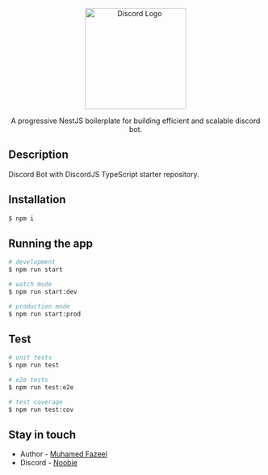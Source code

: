 <link rel="stylesheet" href="https://cdnjs.cloudflare.com/ajax/libs/font-awesome/6.6.0/css/all.min.css" integrity="sha512-Kc323vGBEqzTmouAECnVceyQqyqdsSiqLQISBL29aUW4U/M7pSPA/gEUZQqv1cwx4OnYxTxve5UMg5GT6L4JJg==" crossorigin="anonymous" referrerpolicy="no-referrer" />

<p align="center">
  <img src="https://cdn.discordapp.com/attachments/829576555067473962/1268895537919430779/photo-1614680376739-414d95ff43df-removebg-preview.png?ex=66ae168f&is=66acc50f&hm=ec24e8d33c79b9351c350a040747c804eed08f9972d0df74c71d8b5ac7318381&" width="200" alt="Discord Logo" />
</p>

  <p align="center"> A progressive NestJS boilerplate for building efficient and scalable discord bot.</p>
    <p align="center">

## Description

Discord Bot with DiscordJS TypeScript starter repository.

## Installation

```bash
$ npm i
```

## Running the app

```bash
# development
$ npm run start

# watch mode
$ npm run start:dev

# production mode
$ npm run start:prod
```

## Test

```bash
# unit tests
$ npm run test

# e2e tests
$ npm run test:e2e

# test coverage
$ npm run test:cov
```

## Stay in touch

- Author - [Muhamed Fazeel](https://fazeel.in)
- Discord - [<i class="fa-brands fa-discord"></i> Noobie](https://discord.gg/qtZxZAAGgm)
